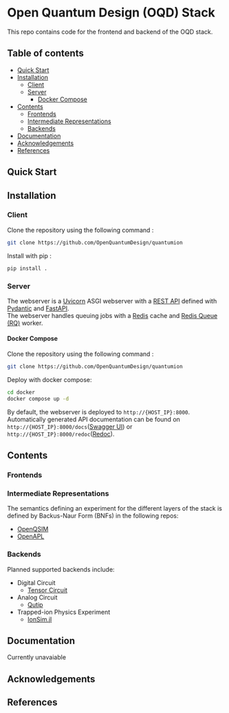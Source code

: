
# Open Quantum Design (OQD) Stack
This repo contains code for the frontend and backend of the OQD stack.

## Table of contents
- [Quick Start](#quickstart) <br/>
- [Installation](#installation) <br/>
  - [Client](#client) <br/>
  - [Server](#server) <br/>
     - [Docker Compose](#docker-compose) <br/>
- [Contents](#contents) <br/>
  - [Frontends](#frontends) <br/>
  - [Intermediate Representations](#intermediate-representations) <br/>
  - [Backends](#backends) <br/>
- [Documentation](#documentation) <br/>
- [Acknowledgements](#acknowledgements) <br/>
- [References](#references) <br/>



## Quick Start <a name="quickstart"></a>

## Installation <a name="installation"></a>

### Client <a name="client"></a>
Clone the repository using the following command :
```bash
git clone https://github.com/OpenQuantumDesign/quantumion
```
Install with pip :
```bash
pip install .
```

### Server <a name="server"></a>
The webserver is a [Uvicorn](https://www.uvicorn.org/) ASGI webserver with a [REST API](https://restfulapi.net/) defined with [Pydantic](https://docs.pydantic.dev/latest/) and [FastAPI](https://fastapi.tiangolo.com/). \
The webserver handles queuing jobs with a [Redis](https://redis.io/) cache and [Redis Queue (RQ)](https://python-rq.org/) worker.

#### Docker Compose <a name="docker-compose"></a>
Clone the repository using the following command :
```bash
git clone https://github.com/OpenQuantumDesign/quantumion
```
Deploy with docker compose:
```bash
cd docker
docker compose up -d
```
By default, the webserver is deployed to `http://{HOST_IP}:8000`. \
Automatically generated API documentation can be found on `http://{HOST_IP}:8000/docs`([Swagger UI](https://swagger.io/tools/swagger-ui/)) or `http://{HOST_IP}:8000/redoc`([Redoc](https://redocly.com/redoc/)).

## Contents <a name="contents"></a>

### Frontends <a name="frontends"></a>

### Intermediate Representations <a name="intermediate-representations"></a>
The semantics defining an experiment for the different layers of the stack is defined by Backus-Naur Form (BNFs) in the following repos:
- [OpenQSIM](https://github.com/OpenQuantumDesign/openqsim)
- [OpenAPL](https://github.com/OpenQuantumDesign/openapl)

### Backends <a name="backends"></a>
Planned supported backends include:
- Digital Circuit
  - [Tensor Circuit](https://github.com/tencent-quantum-lab/tensorcircuit)
- Analog Circuit
  - [Qutip](https://qutip.org/)
- Trapped-ion Physics Experiment
  - [IonSim.jl](https://www.ionsim.org/)

## Documentation <a name="documentation"></a>

Currently unavaiable

## Acknowledgements <a name="acknowledgements"></a>

## References <a name="references"></a>
